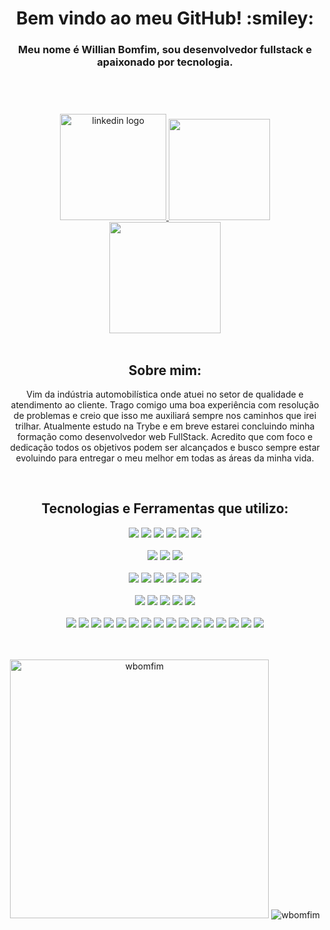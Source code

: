 <header>
  <h1 align="center">Bem vindo ao meu GitHub! :smiley:</h1>

  <h3 align="center">Meu nome é Willian Bomfim, sou desenvolvedor fullstack e apaixonado por tecnologia.</h3>
</header>

</br>

<section align="center">
  <a href="https://www.linkedin.com/in/willianbomfim">
  <img width=170 src="https://img.shields.io/badge/LinkedIn-0077B5?style=for-the-badge&logo=linkedin&logoColor=white" alt="linkedin logo" />
  </a>

  <a href="mailto:willianbomfim@hotmail.com">
  <img width=162 src="https://img.shields.io/badge/Outlook-0078D4?style=for-the-badge&logo=microsoft-outlook&logoColor=white" />
  </a>

  <a href="https://api.whatsapp.com/send?phone=5541996624291">
  <img width=178 src="https://img.shields.io/badge/WhatsApp-25D366?style=for-the-badge&logo=whatsapp&logoColor=white" />
  </a>
</section>

</br>

<section>
  <h2 align="center">Sobre mim:</h2>
 
  <p align="center">
    Vim da indústria automobilística onde atuei no setor de qualidade e atendimento ao cliente. Trago comigo uma boa experiência com resolução de problemas e creio que isso me auxiliará sempre nos caminhos que irei trilhar. Atualmente estudo na Trybe e em breve estarei concluindo minha formação como desenvolvedor web FullStack. Acredito que com foco e dedicação todos os objetivos podem ser alcançados e busco sempre estar evoluindo para entregar o meu melhor em todas as áreas da minha vida.
  </p>
</section>

</br>

<section>
  <h2 align="center">Tecnologias e Ferramentas que utilizo:</h2>
  <div align="center">
    <img src="https://img.shields.io/badge/javascript-%23323330.svg?style=for-the-badge&logo=javascript&logoColor=%23F7DF1E" />
    <img src="https://img.shields.io/badge/typescript-%23007ACC.svg?style=for-the-badge&logo=typescript&logoColor=white" />
    <img src="https://img.shields.io/badge/css3-%231572B6.svg?style=for-the-badge&logo=css3&logoColor=white" />
    <img src="https://img.shields.io/badge/html5-%23E34F26.svg?style=for-the-badge&logo=html5&logoColor=white" />
    <img src="https://img.shields.io/badge/docker-%230db7ed.svg?style=for-the-badge&logo=docker&logoColor=white" />
    <img src="https://img.shields.io/badge/git-%23F05033.svg?style=for-the-badge&logo=git&logoColor=white" />
  </div>

  </br>
  
  <div align="center">
    <img src="https://img.shields.io/badge/react-%2320232a.svg?style=for-the-badge&logo=react&logoColor=%2361DAFB" />
    <img src="https://img.shields.io/badge/redux-%23593d88.svg?style=for-the-badge&logo=redux&logoColor=white" />
    <img src="https://img.shields.io/badge/bootstrap-%23563D7C.svg?style=for-the-badge&logo=bootstrap&logoColor=white" />
  </div>

  </br>
  
  <div align="center">
    <img src="https://img.shields.io/badge/node.js-6DA55F?style=for-the-badge&logo=node.js&logoColor=white" />
    <img src="https://img.shields.io/badge/express.js-%23404d59.svg?style=for-the-badge&logo=express&logoColor=%2361DAFB" />
    <img src="https://img.shields.io/badge/JWT-black?style=for-the-badge&logo=JSON%20web%20tokens" />
    <img src="https://img.shields.io/badge/Sequelize-52B0E7?style=for-the-badge&logo=Sequelize&logoColor=white" />
    <img src="https://img.shields.io/badge/MySQL-005C84?style=for-the-badge&logo=mysql&logoColor=white" />
    <img src="https://img.shields.io/badge/postgres-%23316192.svg?style=for-the-badge&logo=postgresql&logoColor=white" />
  </div>

  </br>

  <div align="center">
    <img src="https://img.shields.io/badge/-jest-%23C21325?style=for-the-badge&logo=jest&logoColor=white" />
    <img src="https://img.shields.io/badge/testing%20library-323330?style=for-the-badge&logo=testing-library&logoColor=red" />
    <img src="https://img.shields.io/badge/-mocha-%238D6748?style=for-the-badge&logo=mocha&logoColor=white" />
    <img src="https://img.shields.io/badge/chai-A30701?style=for-the-badge&logo=chai&logoColor=white" />
    <img src="https://img.shields.io/badge/sinon.js-323330?style=for-the-badge&logo=sinon" />
  </div>

  </br>

  <div align="center">
    <img src="https://img.shields.io/badge/Visual%20Studio%20Code-0078d7.svg?style=for-the-badge&logo=visual-studio-code&logoColor=white" />
    <img src="https://img.shields.io/badge/GNU%20Bash-4EAA25?style=for-the-badge&logo=GNU%20Bash&logoColor=white" />
    <img src="https://img.shields.io/badge/github-%23121011.svg?style=for-the-badge&logo=github&logoColor=white" />
    <img src="https://img.shields.io/badge/npm-CB3837?style=for-the-badge&logo=npm&logoColor=white" />
    <img src="https://img.shields.io/badge/ESLint-4B3263?style=for-the-badge&logo=eslint&logoColor=white" />
    <img src="https://img.shields.io/badge/stylelint-000?style=for-the-badge&logo=stylelint&logoColor=white" />
    <img src="https://img.shields.io/badge/Postman-FF6C37?style=for-the-badge&logo=postman&logoColor=white" />
    <img src="https://img.shields.io/badge/figma-%23F24E1E.svg?style=for-the-badge&logo=figma&logoColor=white" />
    <img src="https://img.shields.io/badge/heroku-%23430098.svg?style=for-the-badge&logo=heroku&logoColor=white" />
    <img src="https://img.shields.io/badge/vercel-%23000000.svg?style=for-the-badge&logo=vercel&logoColor=white" />
    <img src="https://img.shields.io/badge/Linux-FCC624?style=for-the-badge&logo=linux&logoColor=black" />
    <img src="https://img.shields.io/badge/Ubuntu-E95420?style=for-the-badge&logo=ubuntu&logoColor=white" />
    <img src="https://img.shields.io/badge/Windows-0078D6?style=for-the-badge&logo=windows&logoColor=white" />
    <img src="https://img.shields.io/badge/Google%20Chrome-4285F4?style=for-the-badge&logo=GoogleChrome&logoColor=white" />
    <img src="https://img.shields.io/badge/Microsoft_Office-D83B01?style=for-the-badge&logo=microsoft-office&logoColor=white" />
    <img src="https://img.shields.io/badge/Trello-%23026AA7.svg?style=for-the-badge&logo=Trello&logoColor=white" />
  </div>
</section>

</br>
</br>

<section>
  <p align="center">
    <img width=414 src="https://github-readme-stats.vercel.app/api/top-langs?username=wbomfim&langs_count=6&show_icons=true&layout=compact&theme=highcontrast" alt="wbomfim" />
    <img src="https://github-readme-stats.vercel.app/api?username=wbomfim&count_private=true&show_icons=true&theme=highcontrast" alt="wbomfim" />
  </p>
</section>
  
</br>
